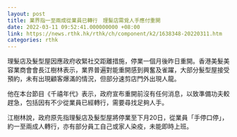 ```yaml
---
layout: post
title: 業界指一至兩成從業員已轉行　理髮店需覓人手應付重開
date: 2022-03-11 09:52:41.000000000 +08:00
link: https://news.rthk.hk/rthk/ch/component/k2/1638348-20220311.htm
categories: rthk
---
```


理髮店及髮型屋因應政府收緊社交距離措施，停業一個月後昨日重開。香港美髮美容業商會會長江樹林表示，業界普遍對能重開感到興奮及雀躍，大部分髮型屋接受預約，未有出現顧客爆滿的情況，但部分速剪店門外出現人龍。

他在本台節目《千禧年代》表示，政府宣布重開前沒有任何消息，以致準備功夫較趕急，包括因有不少從業員已經轉行，需要尋找足夠人手。

江樹林說，政府原先指理髮店及髮型屋將停業至下月20日，從業員「手停口停」，約一至兩成人轉行，亦有部分員工自己或家人染疫，未能即時上班。
